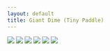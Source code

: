 ```yaml
---
layout: default
title: Giant Dime (Tiny Paddle)
---
```


<img src="{{ site.baseurl }}\pics\2016-Decemeber Zack GP _Z_ Bowl\IMG_20161213_224732.jpg" class="img-responsive" />

<img src="{{ site.baseurl }}\pics\2016-Decemeber Zack GP _Z_ Bowl\IMG_20161213_224755.jpg" class="img-responsive" />

<img src="{{ site.baseurl }}\pics\2016-Decemeber Zack GP _Z_ Bowl\IMG_20161214_205315.jpg" class="img-responsive" />

<img src="{{ site.baseurl }}\pics\2016-Decemeber Zack GP _Z_ Bowl\IMG_20161215_111906.jpg" class="img-responsive" />

<img src="{{ site.baseurl }}\pics\2016-Decemeber Zack GP _Z_ Bowl\IMG_20161215_202611.jpg" class="img-responsive" />

<img src="{{ site.baseurl }}\pics\2016-Decemeber Zack GP _Z_ Bowl\IMG_20161217_142902.jpg" class="img-responsive" />
